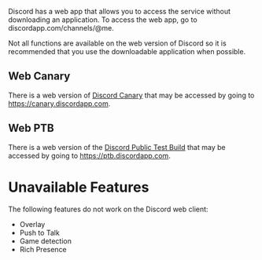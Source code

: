 <!-- TITLE: Discord Web -->
<!-- SUBTITLE: Discord browser client -->

Discord has a web app that allows you to access the service without downloading an application. To access the web app, go to discordapp.com/channels/@me. 

Not all functions are available on the web version of Discord so it is recommended that you use the downloadable application when possible. 

## Web Canary
There is a web version of [Discord Canary](/canary) that may be accessed by going to https://canary.discordapp.com.

## Web PTB
There is a web version of the [Discord Public Test Build](/ptb) that may be accessed by going to https://ptb.discordapp.com.

# Unavailable Features
The following features do not work on the Discord web client:
* Overlay
* Push to Talk
* Game detection
* Rich Presence